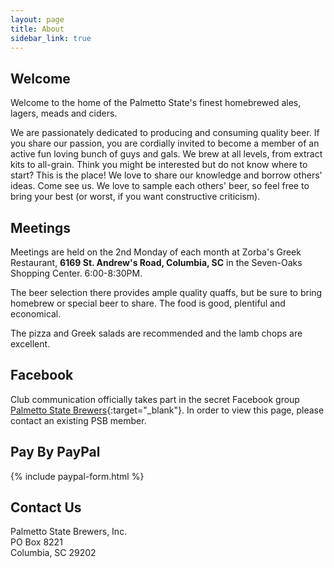 ```yaml
---
layout: page
title: About
sidebar_link: true
---
```

## Welcome

Welcome to the home of the Palmetto State's finest homebrewed ales, lagers, meads and ciders. 

We are passionately dedicated to producing and consuming quality beer. If you share our passion, you are 
cordially invited to become a member of an active fun loving bunch of guys and gals. We brew at all levels, 
from extract kits to all-grain. Think you might be interested but do not know where to start? This is the 
place! We love to share our knowledge and borrow others' ideas. Come see us. We love to sample each others' 
beer, so feel free to bring your best (or worst, if you want constructive criticism).

## Meetings 

Meetings are held on the 2nd Monday of each month at Zorba's Greek Restaurant, 
**6169 St. Andrew's Road, Columbia, SC** in the Seven-Oaks Shopping Center. 
6:00-8:30PM. 

The beer selection there provides ample quality quaffs, but be sure to bring 
homebrew or special beer to share. The food is good, plentiful and economical. 

The pizza and Greek salads are recommended and the lamb chops are excellent.

## Facebook

Club communication officially takes part in the secret Facebook group 
[Palmetto State Brewers](https://www.facebook.com/groups/410072329138156/){:target="_blank"}. 
In order to view this page, please contact an existing PSB member.

## Pay By PayPal
{% include paypal-form.html %}


## Contact Us

Palmetto State Brewers, Inc. <br>
PO Box 8221                  <br>
Columbia, SC 29202           <br>
